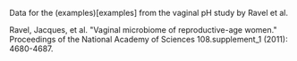 Data for the (examples)[examples] from the vaginal pH study by Ravel et al.

Ravel, Jacques, et al. "Vaginal microbiome of reproductive-age women." Proceedings of the National Academy of Sciences 108.supplement_1 (2011): 4680-4687.
